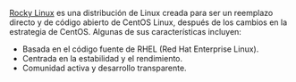 [Rocky Linux](https://rockylinux.org/) es una distribución de Linux creada para ser un reemplazo directo y de código abierto de CentOS Linux, después de los cambios en la estrategia de CentOS. Algunas de sus características incluyen:

- Basada en el código fuente de RHEL (Red Hat Enterprise Linux).
- Centrada en la estabilidad y el rendimiento.
- Comunidad activa y desarrollo transparente.